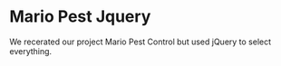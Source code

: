 Mario Pest Jquery
====================

We recerated our project Mario Pest Control but used jQuery to select everything.
